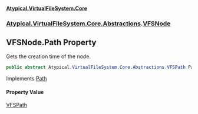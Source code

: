 #### [Atypical.VirtualFileSystem.Core](Atypical.VirtualFileSystem.Core.md 'Atypical.VirtualFileSystem.Core')
### [Atypical.VirtualFileSystem.Core.Abstractions](Atypical.VirtualFileSystem.Core.Abstractions.md 'Atypical.VirtualFileSystem.Core.Abstractions').[VFSNode](Atypical.VirtualFileSystem.Core.Abstractions.VFSNode.md 'Atypical.VirtualFileSystem.Core.Abstractions.VFSNode')

## VFSNode.Path Property

Gets the creation time of the node.

```csharp
public abstract Atypical.VirtualFileSystem.Core.Abstractions.VFSPath Path { get; }
```

Implements [Path](Atypical.VirtualFileSystem.Core.Contracts.IVirtualFileSystemNode.Path.md 'Atypical.VirtualFileSystem.Core.Contracts.IVirtualFileSystemNode.Path')

#### Property Value
[VFSPath](Atypical.VirtualFileSystem.Core.Abstractions.VFSPath.md 'Atypical.VirtualFileSystem.Core.Abstractions.VFSPath')